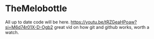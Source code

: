 # TheMelobottle


All up to date code will be here.
https://youtu.be/tRZGeaHPoaw?si=M6d74r01X-D-Ogb2 great vid on how git and github works, worth a watch.
